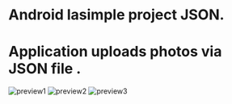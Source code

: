 # Android lasimple project JSON.
# Application uploads photos via JSON file .
![preview1](https://github.com/dmitriykotov333/JsonSimple/blob/master/20181016_225752_edited.gif)
![preview2](https://github.com/dmitriykotov333/JsonSimple/blob/master/20181016_225834_edited.gif)
![preview3](https://github.com/dmitriykotov333/JsonSimple/blob/master/20181016_225901_edited.gif)
